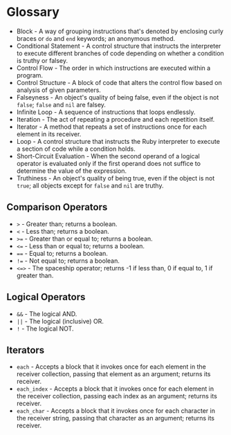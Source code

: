 # Glossary

* Block - A way of grouping instructions that's denoted by enclosing curly braces or `do` and `end` keywords; an anonymous method.
* Conditional Statement - A control structure that instructs the interpreter to execute different branches of code depending on whether a condition is truthy or falsey.
* Control Flow - The order in which instructions are executed within a program.
* Control Structure - A block of code that alters the control flow based on analysis of given parameters.
* Falseyness - An object's quality of being false, even if the object is not `false`; `false` and `nil` are falsey.
* Infinite Loop - A sequence of instructions that loops endlessly.
* Iteration - The act of repeating a procedure and each repetition itself.
* Iterator - A method that repeats a set of instructions once for each element in its receiver.
* Loop - A control structure that instructs the Ruby interpreter to execute a section of code while a condition holds.
* Short-Circuit Evaluation - When the second operand of a logical operator is evaluated only if the first operand does not suffice to determine the value of the expression.
* Truthiness - An object's quality of being true, even if the object is not `true`; all objects except for `false` and `nil` are truthy.


## Comparison Operators

* `>` - Greater than; returns a boolean.
* `<` - Less than; returns a boolean.
* `>=` - Greater than or equal to; returns a boolean.
* `<=` - Less than or equal to; returns a boolean.
* `==` - Equal to; returns a boolean.
* `!=` - Not equal to; returns a boolean.
* `<=>` - The spaceship operator; returns -1 if less than, 0 if equal to, 1 if greater than.

## Logical Operators

* `&&` - The logical AND.
* `||` - The logical (inclusive) OR.
* `!` - The logical NOT.

## Iterators

* `each` - Accepts a block that it invokes once for each element in the receiver collection, passing that element as an argument; returns its receiver.
* `each_index` - Accepts a block that it invokes once for each element in the receiver collection, passing each index as an argument; returns its receiver.
* `each_char` - Accepts a block that it invokes once for each character in the receiver string, passing that character as an argument; returns its receiver.
